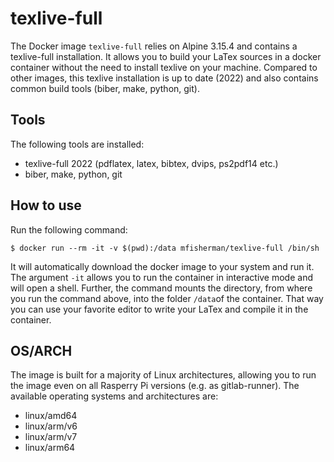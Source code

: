 # texlive-full
The Docker image `texlive-full` relies on Alpine 3.15.4 and contains a texlive-full installation.
It allows you to build your LaTex sources in a docker container without the need to install texlive on your machine.
Compared to other images, this texlive installation is up to date (2022) and also contains common build tools (biber, make, python, git).


## Tools
The following tools are installed:
- texlive-full 2022 (pdflatex, latex, bibtex, dvips, ps2pdf14 etc.)
- biber, make, python, git

## How to use
Run the following command:
```
$ docker run --rm -it -v $(pwd):/data mfisherman/texlive-full /bin/sh
```
It will automatically download the docker image to your system and run it.
The argument `-it` allows you to run the container in interactive mode and will open a shell.
Further, the command mounts the directory, from where you run the command above, into the folder `/data`of the container.
That way you can use your favorite editor to write your LaTex and compile it in the container.

## OS/ARCH
The image is built for a majority of Linux architectures, allowing you to run the image even on all Rasperry Pi versions (e.g. as gitlab-runner).
The available operating systems and architectures are:

 - linux/amd64
 - linux/arm/v6
 - linux/arm/v7
 - linux/arm64

